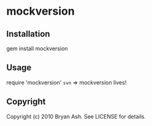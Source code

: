 mockversion
===========

Installation
------------

  gem install mockversion

Usage
-----

  require 'mockversion'
  `svn`
  => mockversion lives!

Copyright
---------

Copyright (c) 2010 Bryan Ash.  See LICENSE for details.
